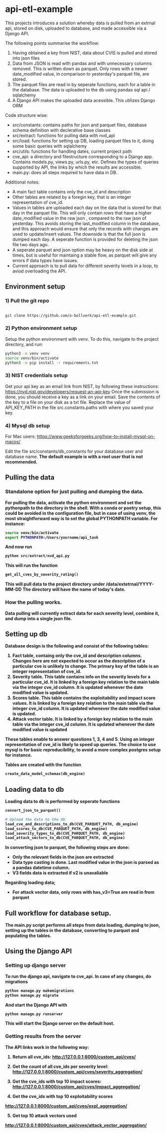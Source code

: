 # api-etl-example

This projects introduces a solution whereby data is pulled from an extrnal api, stored on disk, uploaded to database, and made accessible via a Django API.

The following points summarise the workflow:
1) Having obtained a key from NIST, data about CVIS is pulled and stored into json files
2) Data from JSON is read with pandas and with unnecessary columns removed. This is written down as parquet. Only rows with a newer date_modified value, in comparison to yesterday's parquet file, are stored.
3) The parquet files are read in by seperate functions, each for a table in the database. The data is uploaded to the db using pandas sql api / sqlalchemy
4) A Django API makes the uploaded data acessible. This utilizes Django ORM

Code structure wise:
- src/constants: contains paths for json and parquet files, database schema definition with declerative base classes 
- src/extract: functions for pulling data with nvd_api
- src/load: functions for setting up DB, loading parquet files to it, doing some basic queries with sqlalchemy
- src/utils: functions for handling dates, current project path
- cve_api: a directory and filestructure corresponding to a Django app. Contains models.py, views.py, urls.py, etc. Defines the types of queries supported by API, the links by which the results are accessible.
- main.py: does all steps required to have data in DB.

Additional notes:
- A main fact table contains only the cve_id and description
- Other tables are related by a foregin key, that is an integer representation of cve_id. 
- Values in tables are uploaded each day on the data that is stored for that day in the parquet file. This will only contain rows that have a higher date_modified value in the raw json , compared to the raw json of yesterday. This avoids storing the last_modified column in the database, and this approach would ensure that only the records with changes are used to update/insert values. The downside is that the full json is dumped each day. A seperate function is provided for deleting the json file two days ago.
- A seperate parquet and json option may be heavy on the disk side at times, but is useful for maintaing a stable flow, as parquet will give any errors if data types have issues.
- Current approach is to pull data for different severity levels in a loop, to aviod overloading the API. 

## Environment setup

### 1) Pull the git repo

```bash

git clone https://github.com/o-bollverk/api-etl-example.git

```

### 2) Python environment setup

Setup the python environment with venv.
To do this, navigate to the project directory, and run:

```bash
python3 -m venv venv
source venv/bin/activate
python3 -m pip install -r requirements.txt 
```

### 3) NIST credentials setup
Get your api key as an email link from NIST, by following these instructions:
https://nvd.nist.gov/developers/request-an-api-key
Once the submission is done, you should receive a key as a link on your email.
Save the contents of the key to a file on your disk as a txt file. 
Replace the value of API_KEY_PATH in the file src.constants.paths with where you saved your key.

### 4) Mysql db setup
For Mac users:
https://www.geeksforgeeks.org/how-to-install-mysql-on-macos/

Edit the file src/constants/db_constants for your database user and database name.
<b>The default example is with a root user that is not recommended.<b>

## Pulling the data
### Standalone option for just pulling and dumping the data.

For pulling the data, activate the python environment and set the pythonpath to the directory in the shell. With a conda or poetry setup, this could be avoided in the configuration file, but in case of using venv, the most straightforward way is to set the global PYTHONPATH variable. For instance:

```bash
source venv/bin/activate
export PYTHONPATH=/Users/yourname/api_task
```

And now run

```bash
python src/extract/nvd_api.py
```

This will run the function

```python
get_all_cves_by_severity_rating()
```

This will pull data to the project directory under /data/extetrnal/YYYY-MM-DD
The directory will have the name of today's date.


### How the pulling works.

Data pulling will currently extract data for each severity level, combine it, and dump into a single json file. 


## Setting up db

Database design is the following and consist of the following tables:
1) Fact table, containg only the cve_id and description columns. Changes here are not expected to occur as the description of a particular cve is unlikely to change. The primary key of the table is an integer representation of cve_id.
2) Severity table. This table contains info on the severity levels for a particular cve_id. It is linked by a foreign key relation to the main table via the integer cve_id column. It is updated whenever the date modified value is updated. 
3) Scores table. This table contains the exploitability and impact score values. It is linked by a foreign key relation to the main table via the integer cve_id column. It is updated whenever the date modified value is updated. 
4) Attack vector table. It is linked by a foreign key relation to the main table via the integer cve_id column. It is updated whenever the date modified value is updated

These tables enable to answer questions 1, 3, 4 and 5. Using an integer representation of cve_id is likely to speed up queries. The choice to use mysql is for basic reproducibility, to avoid a more complex postgres setup for instance.

Tables are created with the function

```python
create_data_model_schemas(db_engine)
```

## Loading data to db

Loading data to db is performed by seperate functions 

```python
convert_json_to_parquet()

# Upload the data to the db
load_cve_and_descriptions_to_db(CVE_PARQUET_PATH, db_engine)
load_scores_to_db(CVE_PARQUET_PATH, db_engine)
load_severity_types_to_db(CVE_PARQUET_PATH, db_engine)
load_attack_vectors_to_db(CVE_PARQUET_PATH, db_engine)

```

In converting json to parquet, the following steps are done:
- Only the relevant fields in the json are extracted
- Data type casting is done. Last modified value in the json is parsed as a pandas datetime column.
- V3 fields data is extracted if v2 is unavaliable

Regarding loading data;
- For attack vector data, only rows with has_v3=True are read in from parquet

## Full workflow for database setup.

The main.py script performs all steps from data loading, dumping to json, setting up the tables in the database, converting to parquet and populating the tables.

## Using the Django API

### Setting up django server
To run the django api, navigate to cve_api.
In case of any changes, do migrations
```bash
python manage.py makemigrations
python manage.py migrate
```

And start the Django API with 

```bash
python manage.py runserver
```
This will start the Django server on the default host.


### Getting results from the server

The API links work in the following way:
1) Return all cve_ids: http://127.0.0.1:8000/custom_api/cves/
2) Get the count of all cve_ids per severity level: http://127.0.0.1:8000/custom_api/cves/severity_aggregation/

3) Get the cve_ids with top 10 impact scores: http://127.0.0.1:8000/custom_api/cves/impact_aggregation/

4) Get the cve_ids with top 10 exploitability scores

http://127.0.0.1:8000/custom_api/cves/expl_aggregation/

5) Get top 10 attack vectors used

http://127.0.0.1:8000/custom_api/cves/attack_vector_aggregation/

